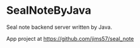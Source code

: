 # SealNoteByJava
Seal note backend server written by Java.

App project at https://github.com/jims57/seal_note
